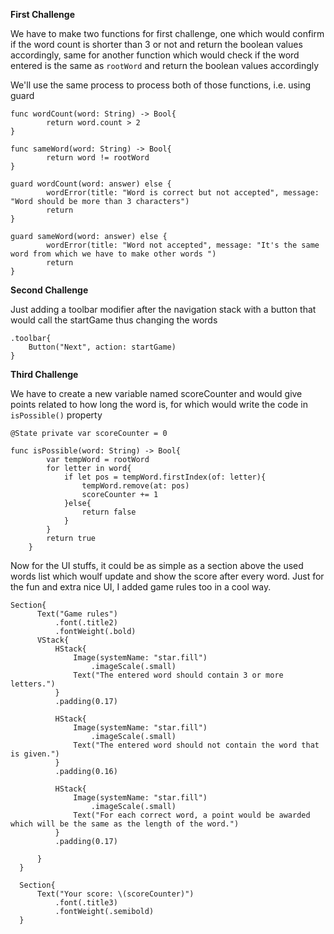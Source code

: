 ****First Challenge****

 We have to make two functions for first challenge, one which would confirm if the word count is shorter than 3 or not and return the boolean values accordingly, same for another function
 which would check if the word entered is the same as ```rootWord``` and return the boolean values accordingly

 We'll use the same process to process both of those functions, i.e. using guard
```
func wordCount(word: String) -> Bool{
        return word.count > 2
}
```

```  
func sameWord(word: String) -> Bool{
        return word != rootWord
}
```

```
guard wordCount(word: answer) else {
        wordError(title: "Word is correct but not accepted", message: "Word should be more than 3 characters")
        return
}
```

```
guard sameWord(word: answer) else {
        wordError(title: "Word not accepted", message: "It's the same word from which we have to make other words ")
        return
}
```



****Second Challenge****

Just adding a toolbar modifier after the navigation stack with a button that would call the startGame thus changing the words
```
.toolbar{
    Button("Next", action: startGame)
}
```



****Third Challenge****

We have to create a new variable named scoreCounter and would give points related to how long the word is, for which would write the code in ```isPossible()``` property
```
@State private var scoreCounter = 0
```

```
func isPossible(word: String) -> Bool{
        var tempWord = rootWord
        for letter in word{
            if let pos = tempWord.firstIndex(of: letter){
                tempWord.remove(at: pos)
                scoreCounter += 1
            }else{
                return false
            }
        }
        return true
    }

```

Now for the UI stuffs, it could be as simple as a section above the used words list which woulf update and show the score after every word.
Just for the fun and extra nice UI, I added game rules too in a cool way.

```
Section{
      Text("Game rules")
          .font(.title2)
          .fontWeight(.bold)
      VStack{
          HStack{
              Image(systemName: "star.fill")
                  .imageScale(.small)
              Text("The entered word should contain 3 or more letters.")
          }
          .padding(0.17)
          
          HStack{
              Image(systemName: "star.fill")
                  .imageScale(.small)
              Text("The entered word should not contain the word that is given.")
          }
          .padding(0.16)
          
          HStack{
              Image(systemName: "star.fill")
                  .imageScale(.small)
              Text("For each correct word, a point would be awarded which will be the same as the length of the word.")
          }
          .padding(0.17)
          
      }
  }
  
  Section{
      Text("Your score: \(scoreCounter)")
          .font(.title3)
          .fontWeight(.semibold)
  }
```
